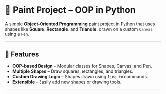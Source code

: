 # 🎨 Paint Project – OOP in Python

A simple **Object-Oriented Programming** paint project in Python that uses shapes like **Square**, **Rectangle**, and **Triangle**, drawn on a custom `Canvas` using a `Pen`.

---

## 📌 Features

- **OOP-based Design** – Modular classes for Shapes, Canvas, and Pen.
- **Multiple Shapes** – Draw squares, rectangles, and triangles.
- **Custom Drawing Logic** – Shapes drawn using `line_to` commands.
- **Extensible** – Easily add new shapes or drawing tools.

---




 
